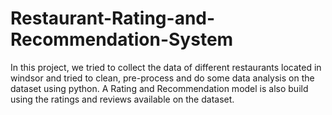 # Restaurant-Rating-and-Recommendation-System
In this project, we tried to collect the data of different restaurants located in windsor and tried to clean, pre-process and do some data analysis on the dataset using python. A Rating and Recommendation model is also build using the ratings and reviews available on the dataset.
